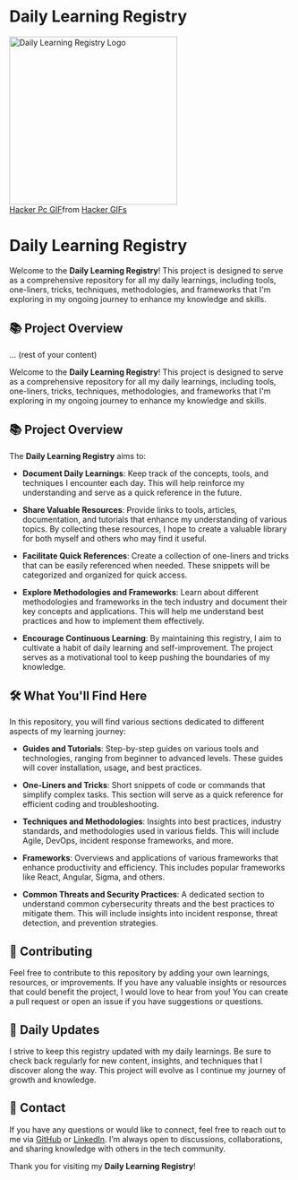 # Daily Learning Registry

<img src="https://www.icegif.com/wp-content/uploads/2022/12/icegif-502.gif" alt="Daily Learning Registry Logo" width="300" height="300">
<div class="tenor-gif-embed" data-postid="16730883" data-share-method="host" data-aspect-ratio="1.0596" data-width="100%"><a href="https://tenor.com/view/hacker-pc-meme-matrix-codes-gif-16730883">Hacker Pc GIF</a>from <a href="https://tenor.com/search/hacker-gifs">Hacker GIFs</a></div> <script type="text/javascript" async src="https://tenor.com/embed.js"></script>

# Daily Learning Registry

Welcome to the **Daily Learning Registry**! This project is designed to serve as a comprehensive repository for all my daily learnings, including tools, one-liners, tricks, techniques, methodologies, and frameworks that I'm exploring in my ongoing journey to enhance my knowledge and skills.

## 📚 Project Overview

... (rest of your content)

Welcome to the **Daily Learning Registry**! This project is designed to serve as a comprehensive repository for all my daily learnings, including tools, one-liners, tricks, techniques, methodologies, and frameworks that I'm exploring in my ongoing journey to enhance my knowledge and skills.

## 📚 Project Overview

The **Daily Learning Registry** aims to:

- **Document Daily Learnings**: Keep track of the concepts, tools, and techniques I encounter each day. This will help reinforce my understanding and serve as a quick reference in the future.

- **Share Valuable Resources**: Provide links to tools, articles, documentation, and tutorials that enhance my understanding of various topics. By collecting these resources, I hope to create a valuable library for both myself and others who may find it useful.

- **Facilitate Quick References**: Create a collection of one-liners and tricks that can be easily referenced when needed. These snippets will be categorized and organized for quick access.

- **Explore Methodologies and Frameworks**: Learn about different methodologies and frameworks in the tech industry and document their key concepts and applications. This will help me understand best practices and how to implement them effectively.

- **Encourage Continuous Learning**: By maintaining this registry, I aim to cultivate a habit of daily learning and self-improvement. The project serves as a motivational tool to keep pushing the boundaries of my knowledge.

## 🛠️ What You'll Find Here

In this repository, you will find various sections dedicated to different aspects of my learning journey:

- **Guides and Tutorials**: Step-by-step guides on various tools and technologies, ranging from beginner to advanced levels. These guides will cover installation, usage, and best practices.

- **One-Liners and Tricks**: Short snippets of code or commands that simplify complex tasks. This section will serve as a quick reference for efficient coding and troubleshooting.

- **Techniques and Methodologies**: Insights into best practices, industry standards, and methodologies used in various fields. This will include Agile, DevOps, incident response frameworks, and more.

- **Frameworks**: Overviews and applications of various frameworks that enhance productivity and efficiency. This includes popular frameworks like React, Angular, Sigma, and others.

- **Common Threats and Security Practices**: A dedicated section to understand common cybersecurity threats and the best practices to mitigate them. This will include insights into incident response, threat detection, and prevention strategies.

## 🌟 Contributing

Feel free to contribute to this repository by adding your own learnings, resources, or improvements. If you have any valuable insights or resources that could benefit the project, I would love to hear from you! You can create a pull request or open an issue if you have suggestions or questions.

## 📅 Daily Updates

I strive to keep this registry updated with my daily learnings. Be sure to check back regularly for new content, insights, and techniques that I discover along the way. This project will evolve as I continue my journey of growth and knowledge.

## 💬 Contact

If you have any questions or would like to connect, feel free to reach out to me via [GitHub](https://github.com/your-username) or [LinkedIn](https://www.linkedin.com/in/your-profile). I’m always open to discussions, collaborations, and sharing knowledge with others in the tech community.



Thank you for visiting my **Daily Learning Registry**! 
